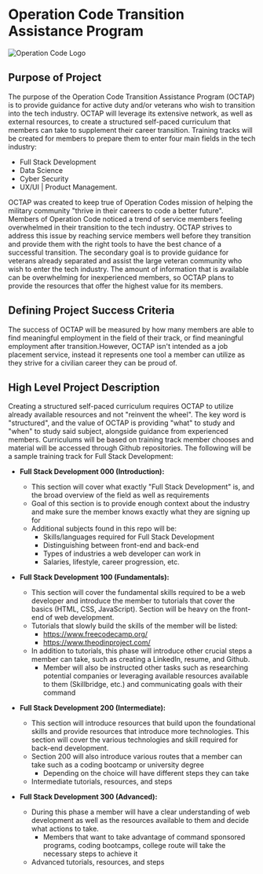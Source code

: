 # Operation Code Transition Assistance Program

![Operation Code Logo](https://operation-code-assets.s3.us-east-2.amazonaws.com/branding/logos/large-blue-logo.png)

## Purpose of Project
The purpose of the Operation Code Transition Assistance Program (OCTAP) is to provide guidance for active duty and/or veterans who wish to transition into the tech industry. OCTAP will leverage its extensive network, as well as external resources, to create a structured self-paced curriculum that members can take to supplement their career transition. Training tracks will be created for members to prepare them to enter four main fields in the tech industry: 
- Full Stack Development
- Data Science
- Cyber Security 
- UX/UI | Product Management.

OCTAP was created to keep true of Operation Codes mission of helping the military community "thrive in their careers to code a better future". Members of Operation Code noticed a trend of service members feeling overwhelmed in their transition to the tech industry. OCTAP strives to address this issue by reaching service members well before they transition and provide them with the right tools to have the best chance of a successful transition. The secondary goal is to provide guidance for veterans already separated and assist the large veteran community who wish to enter the tech industry. The amount of information that is available can be overwhelming for inexperienced members, so OCTAP plans to provide the resources that offer the highest value for its members. 

## Defining Project Success Criteria
The success of OCTAP will be measured by how many members are able to find meaningful employment in the field of their track, or find meaningful employment after transition.However, OCTAP isn't intended as a job placement service, instead it represents one tool a member can utilize as they strive for a civilian career they can be proud of. 

## High Level Project Description
Creating a structured self-paced curriculum requires OCTAP to utilize already available resources and not "reinvent the wheel". The key word is "structured", and the value of OCTAP is providing "what" to study and "when" to study said subject, alongside guidance from experienced members. Curriculums will be based on training track member chooses and material will be accessed through Github repositories. The following will be a sample training track for Full Stack Development:
- **Full Stack Development 000 (Introduction):**
  - This section will cover what exactly "Full Stack Development" is, and the broad overview of the field as well as requirements
  - Goal of this section is to provide enough context about the industry and make sure the member knows exactly what they are signing up for
  - Additional subjects found in this repo will be:
    - Skills/languages required for Full Stack Development
    - Distinguishing between front-end and back-end
    - Types of industries a web developer can work in 
    - Salaries, lifestyle, career progression, etc. 

- **Full Stack Development 100 (Fundamentals):**
  - This section will cover the fundamental skills required to be a web developer and introduce the member to tutorials that cover the basics (HTML, CSS, JavaScript). Section will be heavy on the front-end of web development.
  - Tutorials that slowly build the skills of the member will be listed: 
    - https://www.freecodecamp.org/
    - https://www.theodinproject.com/
  - In addition to tutorials, this phase will introduce other crucial steps a member can take, such as creating a LinkedIn, resume, and Github. 
    - Member will also be instructed other tasks such as researching potential companies or leveraging available resources available to them (Skillbridge, etc.) and communicating goals with their command

- **Full Stack Development 200 (Intermediate):**
  - This section will introduce resources that build upon the foundational skills and provide resources that introduce more technologies. This section will cover the various technologies and skill required for back-end development. 
  - Section 200 will also introduce various routes that a member can take such as a coding bootcamp or university degree 
    - Depending on the choice will have different steps they can take
  - Intermediate tutorials, resources, and steps

- **Full Stack Development 300 (Advanced):** 
  - During this phase a member will have a clear understanding of web development as well as the resources available to them and decide what actions to take. 
    - Members that want to take advantage of command sponsored programs, coding bootcamps, college route will take the necessary steps to achieve it
  - Advanced tutorials, resources, and steps